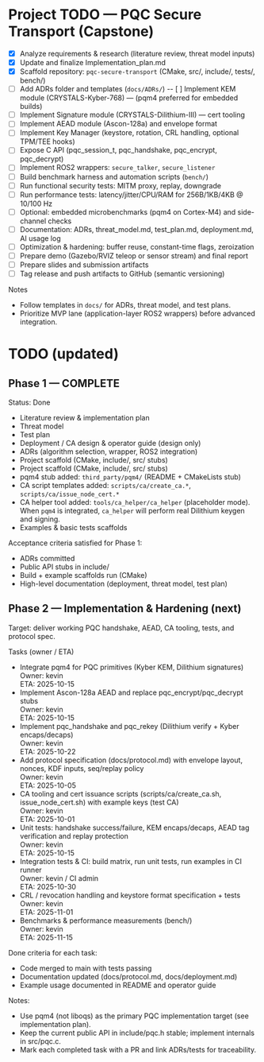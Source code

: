 # Project TODO — PQC Secure Transport (Capstone)

- [x] Analyze requirements & research (literature review, threat model inputs)
- [x] Update and finalize Implementation_plan.md
 - [x] Scaffold repository: `pqc-secure-transport` (CMake, src/, include/, tests/, bench/)
- [ ] Add ADRs folder and templates (`docs/ADRs/`)
-- [ ] Implement KEM module (CRYSTALS-Kyber-768) — (pqm4 preferred for embedded builds)
- [ ] Implement Signature module (CRYSTALS-Dilithium-III) — cert tooling
- [ ] Implement AEAD module (Ascon-128a) and envelope format
- [ ] Implement Key Manager (keystore, rotation, CRL handling, optional TPM/TEE hooks)
- [ ] Expose C API (pqc_session_t, pqc_handshake, pqc_encrypt, pqc_decrypt)
- [ ] Implement ROS2 wrappers: `secure_talker`, `secure_listener`
- [ ] Build benchmark harness and automation scripts (`bench/`)
- [ ] Run functional security tests: MITM proxy, replay, downgrade
- [ ] Run performance tests: latency/jitter/CPU/RAM for 256B/1KB/4KB @ 10/100 Hz
- [ ] Optional: embedded microbenchmarks (pqm4 on Cortex-M4) and side-channel checks
- [ ] Documentation: ADRs, threat_model.md, test_plan.md, deployment.md, AI usage log
- [ ] Optimization & hardening: buffer reuse, constant-time flags, zeroization
- [ ] Prepare demo (Gazebo/RVIZ teleop or sensor stream) and final report
- [ ] Prepare slides and submission artifacts
- [ ] Tag release and push artifacts to GitHub (semantic versioning)

Notes
- Follow templates in `docs/` for ADRs, threat model, and test plans.
- Prioritize MVP lane (application-layer ROS2 wrappers) before advanced integration.

# TODO (updated)

## Phase 1 — COMPLETE
Status: Done
- Literature review & implementation plan
- Threat model
- Test plan
- Deployment / CA design & operator guide (design only)
- ADRs (algorithm selection, wrapper, ROS2 integration)
- Project scaffold (CMake, include/, src/ stubs)
 - Project scaffold (CMake, include/, src/ stubs)
 - pqm4 stub added: `third_party/pqm4/` (README + CMakeLists stub)
 - CA script templates added: `scripts/ca/create_ca.*`, `scripts/ca/issue_node_cert.*`
 - CA helper tool added: `tools/ca_helper/ca_helper` (placeholder mode). When `pqm4` is integrated, `ca_helper` will perform real Dilithium keygen and signing.
- Examples & basic tests scaffolds

Acceptance criteria satisfied for Phase 1:
- ADRs committed
- Public API stubs in include/
- Build + example scaffolds run (CMake)
- High-level documentation (deployment, threat model, test plan)

## Phase 2 — Implementation & Hardening (next)
Target: deliver working PQC handshake, AEAD, CA tooling, tests, and protocol spec.

Tasks (owner / ETA)
- Integrate pqm4 for PQC primitives (Kyber KEM, Dilithium signatures)  
  Owner: kevin  
  ETA: 2025-10-15
- Implement Ascon-128a AEAD and replace pqc_encrypt/pqc_decrypt stubs  
  Owner: kevin  
  ETA: 2025-10-15
- Implement pqc_handshake and pqc_rekey (Dilithium verify + Kyber encaps/decaps)  
  Owner: kevin  
  ETA: 2025-10-22
- Add protocol specification (docs/protocol.md) with envelope layout, nonces, KDF inputs, seq/replay policy  
  Owner: kevin  
  ETA: 2025-10-05
- CA tooling and cert issuance scripts (scripts/ca/create_ca.sh, issue_node_cert.sh) with example keys (test CA)  
  Owner: kevin  
  ETA: 2025-10-01
- Unit tests: handshake success/failure, KEM encaps/decaps, AEAD tag verification and replay protection  
  Owner: kevin  
  ETA: 2025-10-15
- Integration tests & CI: build matrix, run unit tests, run examples in CI runner  
  Owner: kevin / CI admin  
  ETA: 2025-10-30
- CRL / revocation handling and keystore format specification + tests  
  Owner: kevin  
  ETA: 2025-11-01
- Benchmarks & performance measurements (bench/)  
  Owner: kevin  
  ETA: 2025-11-15

Done criteria for each task:
- Code merged to main with tests passing
- Documentation updated (docs/protocol.md, docs/deployment.md)
- Example usage documented in README and operator guide

Notes:
- Use pqm4 (not liboqs) as the primary PQC implementation target (see implementation plan).
- Keep the current public API in include/pqc.h stable; implement internals in src/pqc.c.
- Mark each completed task with a PR and link ADRs/tests for traceability.
